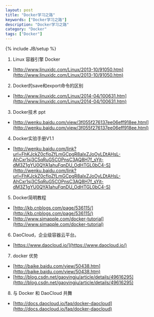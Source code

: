```yaml
---
layout: post
title: "Docker学习之路"
keywords: ["Docker学习之路"]
description: "Docker学习之路"
category: "Docker"
tags: ["Docker"]
---
```

{% include JB/setup %}

1. Linux 容器引擎 Docker 
- [http://www.linuxidc.com/Linux/2013-10/91050.htm](http://www.linuxidc.com/Linux/2013-10/91050.htm)

2. Docker的save和export命令的区别
- [http://www.linuxidc.com/Linux/2014-04/100631.htm](http://www.linuxidc.com/Linux/2014-04/100631.htm)

3. Docker技术 ppt
- [http://wenku.baidu.com/view/3f055f276137ee06eff918ee.html](http://wenku.baidu.com/view/3f055f276137ee06eff918ee.html)

4. Docker实验手册V1.1
- [http://wenku.baidu.com/link?url=FhKJckZ0cfIoZfLmGCpgR8aIxZJoOyLDtAHsL-AhCxr1sj3C5qRuG5COPnsC3AQ8H7f_sYjt-dM3Z1gYU0QYA1ahuFqnDU_OdHTGL0bC4-S](http://wenku.baidu.com/link?url=FhKJckZ0cfIoZfLmGCpgR8aIxZJoOyLDtAHsL-AhCxr1sj3C5qRuG5COPnsC3AQ8H7f_sYjt-dM3Z1gYU0QYA1ahuFqnDU_OdHTGL0bC4-S)

5. Docker简明教程
- [http://kb.cnblogs.com/page/536115/](http://kb.cnblogs.com/page/536115/)
- [http://www.simapple.com/docker-tutorial](http://www.simapple.com/docker-tutorial)

6. DaoCloud，企业级容器云平台。
- [https://www.daocloud.io/](https://www.daocloud.io/)

7. docker 优势
- [http://baike.baidu.com/view/50438.htm](http://baike.baidu.com/view/50438.htm)
- [http://blog.csdn.net/gaoyingju/article/details/49616295](http://blog.csdn.net/gaoyingju/article/details/49616295)

8. 与 Docker 和 DaoCloud 共舞
- [http://docs.daocloud.io/faq/docker-daocloud](http://docs.daocloud.io/faq/docker-daocloud)